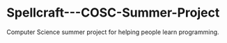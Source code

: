 # Spellcraft---COSC-Summer-Project
Computer Science summer project for helping people learn programming.
